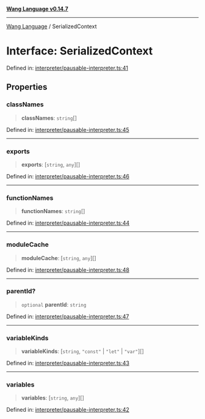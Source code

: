 [**Wang Language v0.14.7**](../README.md)

***

[Wang Language](../globals.md) / SerializedContext

# Interface: SerializedContext

Defined in: [interpreter/pausable-interpreter.ts:41](https://github.com/artpar/wang/blob/01335fe567f9c6e76135c61a1659d6d5a1b99bd1/src/interpreter/pausable-interpreter.ts#L41)

## Properties

### classNames

> **classNames**: `string`[]

Defined in: [interpreter/pausable-interpreter.ts:45](https://github.com/artpar/wang/blob/01335fe567f9c6e76135c61a1659d6d5a1b99bd1/src/interpreter/pausable-interpreter.ts#L45)

***

### exports

> **exports**: \[`string`, `any`\][]

Defined in: [interpreter/pausable-interpreter.ts:46](https://github.com/artpar/wang/blob/01335fe567f9c6e76135c61a1659d6d5a1b99bd1/src/interpreter/pausable-interpreter.ts#L46)

***

### functionNames

> **functionNames**: `string`[]

Defined in: [interpreter/pausable-interpreter.ts:44](https://github.com/artpar/wang/blob/01335fe567f9c6e76135c61a1659d6d5a1b99bd1/src/interpreter/pausable-interpreter.ts#L44)

***

### moduleCache

> **moduleCache**: \[`string`, `any`\][]

Defined in: [interpreter/pausable-interpreter.ts:48](https://github.com/artpar/wang/blob/01335fe567f9c6e76135c61a1659d6d5a1b99bd1/src/interpreter/pausable-interpreter.ts#L48)

***

### parentId?

> `optional` **parentId**: `string`

Defined in: [interpreter/pausable-interpreter.ts:47](https://github.com/artpar/wang/blob/01335fe567f9c6e76135c61a1659d6d5a1b99bd1/src/interpreter/pausable-interpreter.ts#L47)

***

### variableKinds

> **variableKinds**: \[`string`, `"const"` \| `"let"` \| `"var"`\][]

Defined in: [interpreter/pausable-interpreter.ts:43](https://github.com/artpar/wang/blob/01335fe567f9c6e76135c61a1659d6d5a1b99bd1/src/interpreter/pausable-interpreter.ts#L43)

***

### variables

> **variables**: \[`string`, `any`\][]

Defined in: [interpreter/pausable-interpreter.ts:42](https://github.com/artpar/wang/blob/01335fe567f9c6e76135c61a1659d6d5a1b99bd1/src/interpreter/pausable-interpreter.ts#L42)
